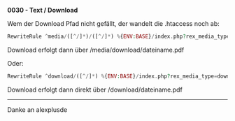**0030 - Text / Download**

Wem der Download Pfad nicht gefällt, der wandelt die .htaccess noch ab:

```php
RewriteRule ^media/([^/]*)/([^/]*) %{ENV:BASE}/index.php?rex_media_type=$1&rex_media_file=$2&%{QUERY_STRING} [B]
```

Download erfolgt dann über /media/download/dateiname.pdf

Oder:

```php
RewriteRule ^download/([^/]*) %{ENV:BASE}/index.php?rex_media_type=download&rex_media_file=$1&%{QUERY_STRING} [B]
```

Download erfolgt dann direkt über /download/dateiname.pdf

---
Danke an alexplusde
